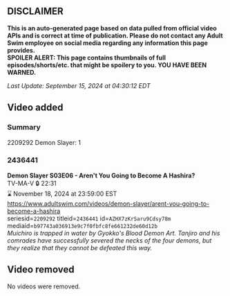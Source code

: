 ## DISCLAIMER
**This is an auto-generated page based on data pulled from official video APIs and is correct at time of publication. Please do not contact any Adult Swim employee on social media regarding any information this page provides.**  
**SPOILER ALERT: This page contains thumbnails of full episodes/shorts/etc. that might be spoilery to you. YOU HAVE BEEN WARNED.**  

_Last Update: September 15, 2024 at 04:30:12 EDT_
## Video added
### Summary
2209292 Demon Slayer: 1  
### 2436441
**Demon Slayer S03E06 - Aren't You Going to Become A Hashira?**  
TV-MA-V 🔒 22:31  
⌛ November 18, 2024 at 23:59:00 EST  
https://www.adultswim.com/videos/demon-slayer/arent-you-going-to-become-a-hashira  
seriesid=`2209292` titleid=`2436441` id=`AZHX7zKrSaru9Cdsy78m` mediaid=`b97743a036913e9c7f0fbfc8fe661232de60d12b`  
_Muichiro is trapped in water by Gyokko's Blood Demon Art. Tanjiro and his comrades have successfully severed the necks of the four demons, but they realize that they cannot be defeated this way._  
## Video removed
No videos were removed.  
